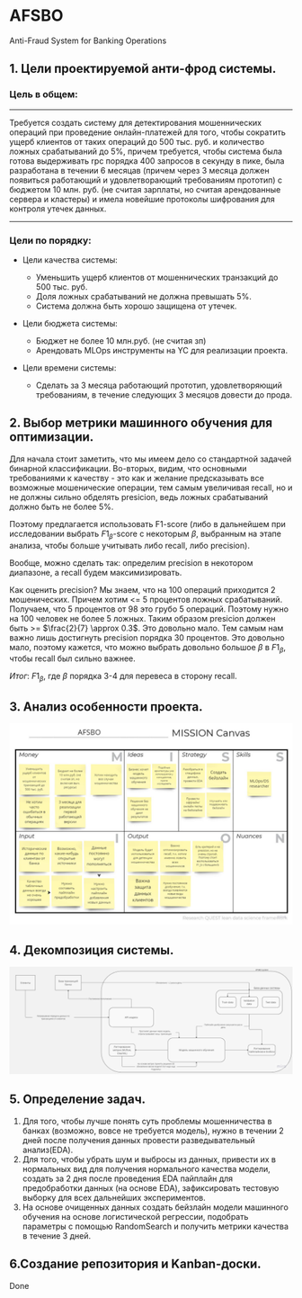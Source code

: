 # AFSBO
Anti-Fraud System for Banking Operations

## 1. Цели проектируемой анти-фрод системы.

### Цель в общем: 
-----
Требуется создать систему для детектирования мошеннических операций при проведение онлайн-платежей для того, чтобы сократить ущерб клиентов от таких операций до 500 тыс. руб. и количество ложных срабатываний до 5%, причем требуется, чтобы система была готова выдерживать rpc порядка 400 запросов в секунду в пике, была разработана в течении 6 месяцав (причем через 3 месяца должен появиться работающий и удовлетворающий требованиям прототип) с бюджетом 10 млн. руб. (не считая зарплаты, но считая арендованные сервера и кластеры) и имела новейшие протоколы шифрования для контроля утечек данных.

-----
### Цели по порядку:

- Цели качества системы:
    - Уменьшить ущерб клиентов от мошеннических транзакций до 500 тыс. руб.
    - Доля ложных срабатываний не должна превышать 5%.
    - Система должна быть хорошо защищена от утечек.

- Цели бюджета системы:
    - Бюджет не более 10 млн.руб. (не считая зп)
    - Арендовать MLOps инструменты на YC для реализации проекта.

- Цели времени системы:
    - Сделать за 3 месяца работающий прототип, удовлетворяющий требованиям, в течение следующих 3 месяцов довести до прода.

## 2. Выбор метрики машинного обучения для оптимизации.

Для начала стоит заметить, что мы имеем дело со стандартной задачей бинарной классификации.
Во-вторых, видим, что основными требованиями к качеству - это как и желание предсказывать все возможные мошенические операции, тем самым увеличивая recall, но и не должны сильно обделять presicion, ведь ложных срабатываний должно быть не более 5%. 

Поэтому предлагается использовать F1-score (либо в дальнейшем при исследовании выбрать $F1_{\beta}$-score с некоторым $\beta$, выбранным на этапе анализа, чтобы больше учитывать либо recall, либо precision). 

Вообще, можно сделать так: определим precision в некотором диапазоне, а recall будем максимизировать. 

Как оценить precision? Мы знаем, что на 100 операций приходится 2 мошенических. Причем хотим <= 5 процентов ложных срабатываний. Получаем, что 5 процентов от 98 это грубо 5 операций. Поэтому нужно на 100 человек не более 5 ложных. Таким образом presicion должен быть >= $\frac{2}{7} \approx 0.3$. Это довольно мало. Тем самым нам важно лишь достигнуть precision порядка 30 процентов. Это довольно мало, поэтому кажется, что можно выбрать довольно большое $\beta$ в $F1_{\beta}$, чтобы recall был сильно важнее.

*Итог*: $F1_{\beta}$, где $\beta$ порядка 3-4 для перевеса в сторону recall.

## 3. Анализ особенности проекта.
![](images/MISSION-canvas.jpg)

## 4. Декомпозиция системы.
![](images/ML_system.jpg)

## 5. Определение задач.

1. Для того, чтобы лучше понять суть проблемы мошенничества в банках (возможно, вовсе не требуется модель), нужно в течении 2 дней после получения данных провести разведывательный анализ(EDA).
2. Для того, чтобы убрать шум и выбросы из данных, привести их в нормальных вид для получения нормального качества модели, создать за 2 дня после проведения EDA пайплайн для предобработки данных (на основе EDA), зафиксировать тестовую выборку для всех дальнейших экспериментов.
3. На основе очищенных данных создать бейзлайн модели машинного обучения на основе логистической регрессии, подобрать параметры с помощью RandomSearch и получить метрики качества в течение 3 дней.

## 6.Создание репозитория и Kanban-доски. 
Done